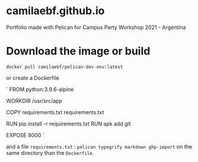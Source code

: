 # camilaebf.github.io
Portfolio made with Pelican for Campus Party Workshop 2021 - Argentina


# Download the image or build

`docker pull camilaebf/pelican-dev-env:latest`

or create a Dockerfile

`
FROM python:3.9.6-alpine

WORKDIR /usr/src/app

COPY requirements.txt requirements.txt

RUN pip install -r requirements.txt
RUN apk add git

EXPOSE 8000
`

and a file `requirements.txt` : 
`
pelican
typogrify
markdown
ghp-import
`
 on the same directory than the `Dockerfile`.


